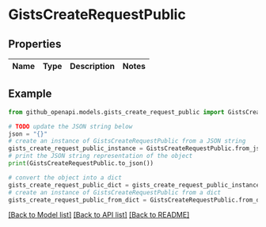 # GistsCreateRequestPublic


## Properties

Name | Type | Description | Notes
------------ | ------------- | ------------- | -------------

## Example

```python
from github_openapi.models.gists_create_request_public import GistsCreateRequestPublic

# TODO update the JSON string below
json = "{}"
# create an instance of GistsCreateRequestPublic from a JSON string
gists_create_request_public_instance = GistsCreateRequestPublic.from_json(json)
# print the JSON string representation of the object
print(GistsCreateRequestPublic.to_json())

# convert the object into a dict
gists_create_request_public_dict = gists_create_request_public_instance.to_dict()
# create an instance of GistsCreateRequestPublic from a dict
gists_create_request_public_from_dict = GistsCreateRequestPublic.from_dict(gists_create_request_public_dict)
```
[[Back to Model list]](../README.md#documentation-for-models) [[Back to API list]](../README.md#documentation-for-api-endpoints) [[Back to README]](../README.md)


